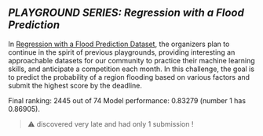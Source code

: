 ## *PLAYGROUND SERIES: Regression with a Flood Prediction*

In [Regression with a Flood Prediction Dataset](https://www.kaggle.com/competitions/playground-series-s4e5), the organizers plan to continue in the spirit of previous playgrounds, providing interesting an approachable datasets for our community to practice their machine learning skills, and anticipate a competition each month. In this challenge, the goal is to predict the probability of a region flooding based on various factors and submit the highest score by the deadline. 

Final ranking: 2445 out of 74 
Model performance: 0.83279 (number 1 has 0.86905).


> :warning: discovered very late and had only 1 submission !

